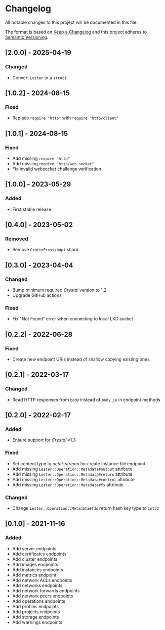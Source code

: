 # Changelog

All notable changes to this project will be documented in this file.

The format is based on [Keep a Changelog](http://keepachangelog.com/en/1.0.0/)
and this project adheres to [Semantic Versioning](http://semver.org/spec/v2.0.0.html).

## [2.0.0] - 2025-04-19

### Changed
- Convert `Lester` to a `struct`

## [1.0.2] - 2024-08-15

### Fixed
- Replace `require "http"` with `require "http/client"`

## [1.0.1] - 2024-08-15

### Fixed
- Add missing `require "http"`
- Add missing `require "http/web_socket"`
- Fix invalid websocket challenge verification

## [1.0.0] - 2023-05-29

### Added
- First stable release

## [0.4.0] - 2023-05-02

### Removed
- Remove `GrottoPress/hapi` shard

## [0.3.0] - 2023-04-04

### Changed
- Bump minimum required *Crystal* version to 1.2
- Upgrade GitHub actions

### Fixed
- Fix "Not Found" error when connecting to local LXD socket

## [0.2.2] - 2022-06-28

### Fixed
- Create new endpoint URIs instead of shallow copying existing ones

## [0.2.1] - 2022-03-17

### Changed
- Read HTTP responses from `body` instead of `body_io` in endpoint methods

## [0.2.0] - 2022-02-17

### Added
- Ensure support for *Crystal* v1.3

### Fixed
- Set content type to *octet-stream* for create instance file endpoint
- Add missing `Lester::Operation::Metadata#output` attribute
- Add missing `Lester::Operation::Metadata#return` attribute
- Add missing `Lester::Operation::Metadata#control` attribute
- Add missing `Lester::Operation::Metadata#fs` attribute

### Changed
- Change `Lester::Operation::Metadata#fds` return hash key type to `Int32`

## [0.1.0] - 2021-11-16

### Added
- Add server endpoints
- Add certificates endpoints
- Add cluster endpoints
- Add images endpoints
- Add instances endpoints
- Add metrics endpoint
- Add network ACLs endpoints
- Add networks endpoints
- Add network forwards endpoints
- Add network peers endpoints
- Add operations endpoints
- Add profiles endpoints
- Add projects endpoints
- Add storage endpoints
- Add warnings endpoints

